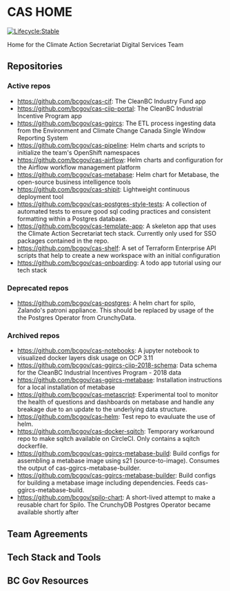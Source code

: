 # CAS HOME
[![Lifecycle:Stable](https://img.shields.io/badge/Lifecycle-Stable-97ca00)]()

Home for the Climate Action Secretariat Digital Services Team

## Repositories

### Active repos
 - https://github.com/bcgov/cas-cif: The CleanBC Industry Fund app
 - https://github.com/bcgov/cas-ciip-portal: The CleanBC Industrial Incentive Program app
 - https://github.com/bcgov/cas-ggircs: The ETL process ingesting data from the Environment and Climate Change Canada Single Window Reporting System
 - https://github.com/bcgov/cas-pipeline: Helm charts and scripts to initialize the team's OpenShift namespaces
 - https://github.com/bcgov/cas-airflow: Helm charts and configuration for the Airflow workflow management platform
 - https://github.com/bcgov/cas-metabase: Helm chart for Metabase, the open-source business intelligence tools
 - https://github.com/bcgov/cas-shipit: Lightweight continuous deployment tool
 - https://github.com/bcgov/cas-postgres-style-tests: A collection of automated tests to ensure good sql coding practices and consistent formatting within a Postgres database.
 - https://github.com/bcgov/cas-template-app: A skeleton app that uses the Climate Action Secretariat tech stack. Currently only used for SSO packages contained in the repo.
 - https://github.com/bcgov/cas-shelf: A set of Terraform Enterprise API scripts that help to create a new workspace with an initial configuration
 - https://github.com/bcgov/cas-onboarding: A todo app tutorial using our tech stack
 
### Deprecated repos
 - https://github.com/bcgov/cas-postgres: A helm chart for spilo, Zalando's patroni appliance. This should be replaced by usage of the the Postgres Operator from CrunchyData. 

### Archived repos
 - https://github.com/bcgov/cas-notebooks: A jupyter notebook to visualized docker layers disk usage on OCP 3.11
 - https://github.com/bcgov/cas-ggircs-ciip-2018-schema: Data schema for the CleanBC Industrial Incentives Program - 2018 data 
 - https://github.com/bcgov/cas-ggircs-metabase: Installation instructions for a local installation of metabase
 - https://github.com/bcgov/cas-metascript: Experimental tool to monitor the health of questions and dashboards on metabase and handle any breakage due to an update to the underlying data structure.
 - https://github.com/bcgov/cas-helm: Test repo to evauluate the use of helm.
 - https://github.com/bcgov/cas-docker-sqitch: Temporary workaround repo to make sqitch available on CircleCI. Only contains a sqitch dockerfile.
 - https://github.com/bcgov/cas-ggircs-metabase-build: Build configs for assembling a metabase image using s21 (source-to-image). Consumes the output of cas-ggircs-metabase-builder.
 - https://github.com/bcgov/cas-ggircs-metabase-builder: Build configs for building a metabase image including dependencies. Feeds cas-ggircs-metabase-build.
 - https://github.com/bcgov/spilo-chart: A short-lived attempt to make a reusable chart for Spilo. The CrunchyDB Postgres Operator became available shortly after


## Team Agreements

## Tech Stack and Tools

## BC Gov Resources

